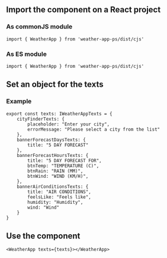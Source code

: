 ## Import the component on a React project

### As commonJS module
`import { WeatherApp } from 'weather-app-ps/dist/cjs'`

### As ES module
`import { WeatherApp } from 'weather-app-ps/dist/cjs'`

## Set an object for the texts
### Example
```
export const texts: IWeatherAppTexts = {
    cityFinderTexts: {
        placeholder: "Enter your city",
        errorMessage: "Please select a city from the list"
    },
    bannerForecastDaysTexts: {
        title: "5 DAY FORECAST"
    },
    bannerForecastHoursTexts: {
        title: "5 DAY FORECAST FOR",
        btnTemp: "TEMPERATURE (C)",
        btnRain: "RAIN (MM)",
        btnWind: "WIND (KM/H)",
    },
    bannerAirConditionsTexts: {
        title: "AIR CONDITIONS",
        feelsLike: "Feels like",
        humidity: "Humidity",
        wind: "Wind"
    }
}
```

## Use the component
`<WeatherApp texts={texts}></WeatherApp>`
